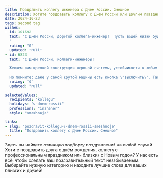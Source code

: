 ```yaml
---
title: Поздравить коллегу инженера с Днем России. Смешное
description: Хотите поздравить коллегу с Днем России или другим праздником? Наш ИИ создаст незабываемое поздравление, а вы обязательно выделитесь среди других.  
date: 2024-10-23
tags: second tag
wishes:
- id: 101592
  text: "С Днём России, дорогой коллега-инженер!  Пусть вашей жизни будет столько же стабильности, сколько у хорошо спроектированного моста, а креативность бьёт ключом, как неожиданная протечка в новой трубе!  Желаю вам крепкого здоровья, чтобы выдерживать любые нагрузки, и море позитива, способного перекрыть любой дефицит ресурсов!
  "
  rating: "0"
  updated: "null"
- id: 6823
  text: "С Днем России, коллеги-инженеры!
  
  Желаем вам крепкой конструкции нервной системы, устойчивости к любым нагрузкам и гениальных идей, которые не рухнут под натиском дедлайнов. Пусть ваш профессионализм будет таким же прочным, как мосты, которые вы строите, а изобретения — такими же революционными, как внедрение USB вместо флоппиков.
  
  Но помните: даже у самой крутой машины есть кнопка \"выключить\". Так что не забывайте делать паузы, чтобы зарядить свои \"батарейки\" и быть в форме для новых инженерных подвигов!"
  rating: "0"
  updated: "null"

selectedValues:
  recipients: "kollegu"
  holidays: "s-dnem-rossii"
  professions: "inzhener"
  style: "smeshnoje"

links:
- slug: "pozdravit-kollegu-s-dnem-rossii-smeshnoje"
  title: "Поздравить коллегу с Днем России. Смешное"
---
```


Здесь вы найдете отличную подборку поздравлений на любой случай.
Хотите поздравить друга с днём рождения, коллегу с профессиональным праздником или близких с Новым годом? У нас есть всё, чтобы сделать ваш поздравительный текст незабываемым. Выбирайте нужную категорию и находите лучшие слова для ваших близких и друзей!
